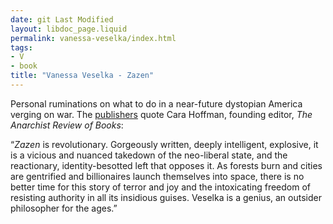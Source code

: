 ```yaml
---
date: git Last Modified
layout: libdoc_page.liquid
permalink: vanessa-veselka/index.html
tags:
- V
- book
title: "Vanessa Veselka - Zazen"
---
```


Personal ruminations on what to do in a near-future dystopian America verging on war. The <a href="https://www.penguinrandomhouse.com/books/678115/zazen-by-vanessa-veselka/">publishers</a> quote Cara Hoffman, founding editor, <em>The Anarchist Review of 
Books</em>:

“<em>Zazen</em> is revolutionary. Gorgeously written, deeply intelligent, explosive, it is a vicious and nuanced takedown of the neo-liberal state, and the reactionary, identity-besotted left that opposes it. 
As forests burn and cities are gentrified and billionaires launch themselves into space, there is no better time for this story of terror and joy and the intoxicating freedom of resisting authority in all its insidious guises. Veselka is a genius, an outsider philosopher for the ages.”